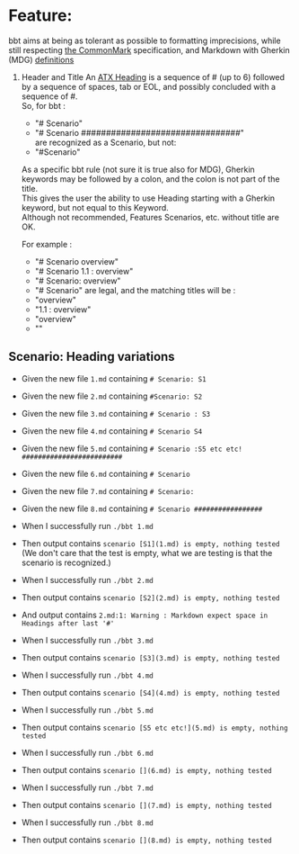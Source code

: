 # Feature: 

bbt aims at being as tolerant as possible to formatting imprecisions, while still respecting [the CommonMark](https://spec.commonmark.org/) specification, and 
Markdown with Gherkin (MDG) [definitions](https://github.com/cucumber/gherkin/blob/main/MARKDOWN_WITH_GHERKIN.md)

1. Header and Title
   An [ATX Heading](https://spec.commonmark.org/0.31.2/#atx-heading) is a sequence of # (up to 6) followed by a sequence of spaces, tab or EOL, and possibly concluded with a sequence of #.  
   So, for bbt : 
   + "# Scenario" 
   + "# Scenario ################################"  
   are recognized as a Scenario, but not:  
   + "#Scenario"

   As a specific bbt rule (not sure it is true also for MDG), Gherkin keywords may be followed by a colon, and the colon is not part of the title.  
   This gives the user the ability to use Heading starting with a Gherkin keyword, but not equal to this Keyword.  
   Although not recommended, Features Scenarios, etc. without title are OK.

   For example :  
   * "# Scenario overview" 
   * "# Scenario 1.1 : overview"
   * "# Scenario: overview"  
   * "# Scenario" 
   are legal, and the matching titles will be :
   + "overview"
   + "1.1 : overview"
   + "overview"
   + ""
  
## Scenario: Heading variations

- Given the new file `1.md` containing `# Scenario: S1`
- Given the new file `2.md` containing `#Scenario: S2`
- Given the new file `3.md` containing `# Scenario : S3`
- Given the new file `4.md` containing `# Scenario S4`
- Given the new file `5.md` containing `# Scenario :S5 etc etc! #########################`
- Given the new file `6.md` containing `# Scenario`
- Given the new file `7.md` containing `# Scenario:`
- Given the new file `8.md` containing `# Scenario #################`

- When I successfully run `./bbt 1.md`
- Then output contains `scenario [S1](1.md) is empty, nothing tested`
(We don't care that the test is empty, what we are testing is that the scenario is recognized.)
  
- When I successfully run `./bbt 2.md`
- Then output contains `scenario [S2](2.md) is empty, nothing tested`
- And  output contains `2.md:1: Warning : Markdown expect space in Headings after last '#'`

- When I successfully run `./bbt 3.md`
- Then output contains `scenario [S3](3.md) is empty, nothing tested`

- When I successfully run `./bbt 4.md`
- Then output contains `scenario [S4](4.md) is empty, nothing tested`

- When I successfully run `./bbt 5.md`
- Then output contains `scenario [S5 etc etc!](5.md) is empty, nothing tested`

- When I successfully run `./bbt 6.md`
- Then output contains `scenario [](6.md) is empty, nothing tested`

- When I successfully run `./bbt 7.md`
- Then output contains `scenario [](7.md) is empty, nothing tested`

- When I successfully run `./bbt 8.md`
- Then output contains `scenario [](8.md) is empty, nothing tested`
